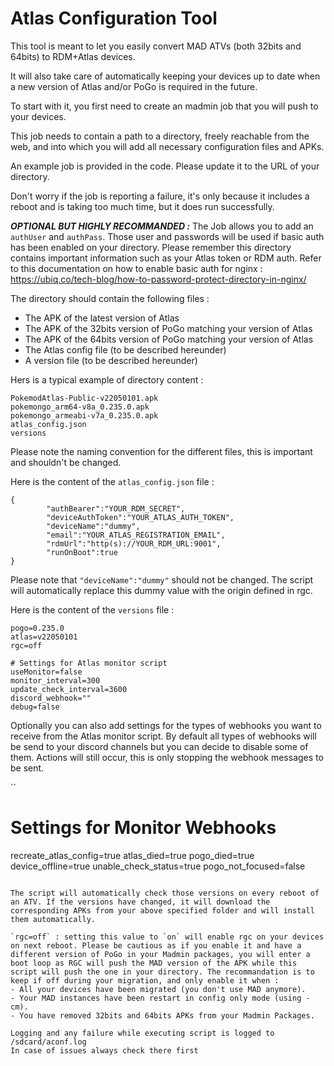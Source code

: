 # Atlas Configuration Tool

This tool is meant to let you easily convert MAD ATVs (both 32bits and 64bits) to RDM+Atlas devices.

It will also take care of automatically keeping your devices up to date when a new version of Atlas and/or PoGo is required in the future.

To start with it, you first need to create an madmin job that you will push to your devices.

This job needs to contain a path to a directory, freely reachable from the web, and into which you will add all necessary configuration files and APKs.

An example job is provided in the code. Please update it to the URL of your directory.

Don't worry if the job is reporting a failure, it's only because it includes a reboot and is taking too much time, but it does run successfully.

***OPTIONAL BUT HIGHLY RECOMMANDED :***
The Job allows you to add an `authUser` and `authPass`. 
Those user and passwords will be used if basic auth has been enabled on your directory.
Please remember this directory contains important information such as your Atlas token or RDM auth.
Refer to this documentation on how to enable basic auth for nginx : https://ubiq.co/tech-blog/how-to-password-protect-directory-in-nginx/


The directory should contain the following files :

- The APK of the latest version of Atlas
- The APK of the 32bits version of PoGo matching your version of Atlas
- The APK of the 64bits version of PoGo matching your version of Atlas
- The Atlas config file (to be described hereunder)
- A version file (to be described hereunder)

Hers is a typical example of directory content :

```
PokemodAtlas-Public-v22050101.apk
pokemongo_arm64-v8a_0.235.0.apk
pokemongo_armeabi-v7a_0.235.0.apk
atlas_config.json
versions
```

Please note the naming convention for the different files, this is important and shouldn't be changed.

Here is the content of the `atlas_config.json` file :

```
{
        "authBearer":"YOUR_RDM_SECRET",
        "deviceAuthToken":"YOUR_ATLAS_AUTH_TOKEN",
        "deviceName":"dummy",
        "email":"YOUR_ATLAS_REGISTRATION_EMAIL",
        "rdmUrl":"http(s)://YOUR_RDM_URL:9001",
        "runOnBoot":true
}
```

Please note that `"deviceName":"dummy"` should not be changed. The script will automatically replace this dummy value with the origin defined in rgc.

Here is the content of the `versions` file :

```
pogo=0.235.0
atlas=v22050101
rgc=off

# Settings for Atlas monitor script
useMonitor=false
monitor_interval=300
update_check_interval=3600
discord_webhook=""
debug=false
```

Optionally you can also add settings for the types of webhooks you want to receive from the Atlas monitor script.
By default all types of webhooks will be send to your discord channels but you can decide to disable some of them.
Actions will still occur, this is only stopping the webhook messages to be sent.

``
# Settings for Monitor Webhooks
recreate_atlas_config=true
atlas_died=true
pogo_died=true
device_offline=true
unable_check_status=true
pogo_not_focused=false
````

The script will automatically check those versions on every reboot of an ATV. If the versions have changed, it will download the corresponding APKs from your above specified folder and will install them automatically.

`rgc=off` : setting this value to `on` will enable rgc on your devices on next reboot. Please be cautious as if you enable it and have a different version of PoGo in your Madmin packages, you will enter a boot loop as RGC will push the MAD version of the APK while this script will push the one in your directory. The recommandation is to keep if off during your migration, and only enable it when :
- All your devices have been migrated (you don't use MAD anymore).
- Your MAD instances have been restart in config only mode (using -cm).
- You have removed 32bits and 64bits APKs from your Madmin Packages.

Logging and any failure while executing script is logged to /sdcard/aconf.log
In case of issues always check there first
